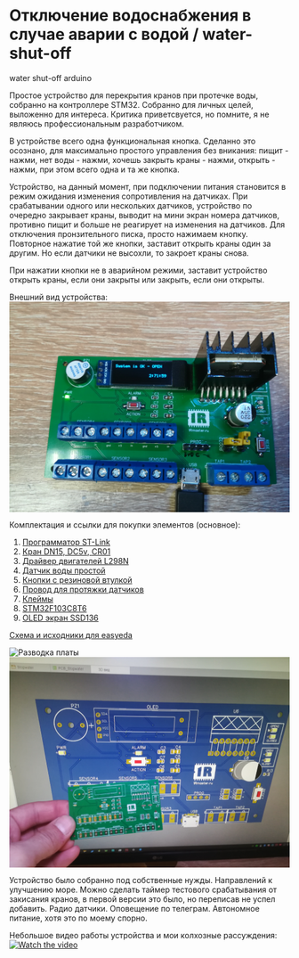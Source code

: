# Отключение водоснабжения в случае аварии с водой / water-shut-off
water shut-off arduino

Простое устройство для перекрытия кранов при протечке воды, собранно на контроллере STM32. Собранно для личных целей, выложенно для интереса. Критика приветсвуется, но помните, я не являюсь профессиональным разработчиком.

В устройстве всего одна функциональная кнопка. Сделанно это осознано, для максимально простого управления без вникания: пищит - нажми, нет воды - нажми, хочешь закрыть краны - нажми, открыть - нажми, при этом всего одна и та же кнопка.

Устройство, на данный момент, при подключении питания становится в режим ожидания изменения сопротивления на датчиках. При срабатывании одного или нескольких датчиков, устройство по очередно закрывает краны, выводит на мини экран номера датчиков, противно пищит и больше не реагирует на изменения на датчиков.
Для отключения пронзительного писка, просто нажимаем кнопку. Повторное нажатие той же кнопки, заставит открыть краны один за другим. Но если датчики не высохли, то закроет краны снова.

При нажатии кнопки не в аварийном режими, заставит устройство открыть краны, если они закрыты или закрыть, если они открыты.

Внешний вид устройства:
<img src="files/IMG_20230620_155028.jpg" alt="Внешний вид платы" width="auto" height="auto" align="top">

Комплектация и ссылки для покупки элементов (основное):
1. [Программатор ST-Link](https://aliexpress.ru/item/32792513237.html?spm=a2g0o.order_list.order_list_main.611.5f1218029YgoDx&gatewayAdapt=glo2rus&sku_id=10000015042616724)
2. [Кран DN15, DC5v, CR01](https://aliexpress.ru/item/32821745380.html?spm=a2g0o.order_list.order_list_main.551.5f1218029YgoDx&gatewayAdapt=glo2rus&sku_id=64817703153)
3. [Драйвер двигателей L298N](https://aliexpress.ru/item/1005001621936295.html?spm=a2g0o.order_list.order_list_main.546.5f1218029YgoDx&gatewayAdapt=glo2rus&sku_id=12000016846765674)
4. [Датчик воды простой](https://aliexpress.ru/item/1005002741992952.html?spm=a2g0o.order_list.order_list_main.541.5f1218029YgoDx&gatewayAdapt=glo2rus&sku_id=12000021933922893)
5. [Кнопки с резиновой втулкой](https://aliexpress.ru/item/32673733924.html?spm=a2g0o.order_list.order_list_main.401.5f1218029YgoDx&gatewayAdapt=glo2rus&sku_id=60207872197)
6. [Провод для протяжки датчиков](https://aliexpress.ru/item/1005001568848822.html?spm=a2g0o.order_list.order_list_main.11.5f1218029YgoDx&gatewayAdapt=glo2rus&sku_id=12000030369248110)
7. [Клеймы](https://aliexpress.ru/item/1005003556955422.html?spm=a2g0o.order_list.order_list_main.76.5f1218029YgoDx&gatewayAdapt=glo2rus&sku_id=12000026274837539)
8. [STM32F103C8T6](https://aliexpress.ru/item/1005003038641885.html?spm=a2g0o.order_list.order_list_main.141.5f1218029YgoDx&gatewayAdapt=glo2rus&sku_id=12000023380646279)
9. [OLED экран SSD136](https://aliexpress.ru/item/1005004224962425.html?spm=a2g0o.order_list.order_list_main.136.5f1218029YgoDx&gatewayAdapt=glo2rus&sku_id=12000028455423552)
    
[Схема и исходники для easyeda](easyeda_com-water-shut-off.zip)


<img src="files/IMG_20230605_233239.jpg" alt="Разводка платы" width="auto" height="auto" align="top">

<img src="files/IMG_20230619_123218.jpg" alt="Размещение элементов" width="auto" height="auto" align="top">

Устройство было собранно под собственные нужды. Направлений к улучшению море. Можно сделать таймер тестового срабатывания от закисания кранов, в первой версии это было, но переписав не успел добавить. Радио датчики. Оповещение по телеграм. Автономное питание, хотя это по моему спорно. 

Небольшое видео работы устройства и мои колхозные рассуждения:
[![Watch the video](https://raw.githubusercontent.com/shliamb/water-shut-off/main/files/video.png)](https://www.youtube.com/embed/kJl_R9npxQE?si=utTMXmJ6Z3xOJjf_)






